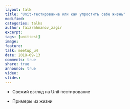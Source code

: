 ```yaml
---
layout: talk
title: "Unit-тестирование или как упростить себе жизнь"
modified:
categories: talks
author: faizrahmanov_zagir
excerpt:
tags: [unittest]
image:
feature:
talk: meetup_u4
date: 2018-09-13
comments: true
share: true
announce: true
video: 
slides: 
---
```


* Свежий взгляд на Unit-тестирование

* Примеры из жизни
